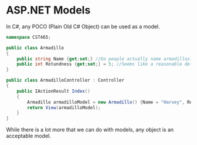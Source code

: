 # ASP.NET Models
In C#, any POCO (Plain Old C# Object) can be used as a model.  


```csharp
namespace CST465;

public class Armadillo
{    
    public string Name {get;set;} //Do people actually name armadillos?
    public int Rotundness {get;set;} = 5; //Seems like a reasonable default
}
```

```csharp
public class ArmadilloController : Controller
{
    public IActionResult Index()
    {
        Armadillo armadilloModel = new Armadillo() {Name = "Harvey", Rotundness = 7};
        return View(armadilloModel);
    }
}
```

While there is a lot more that we can do with models, any object is an acceptable model.